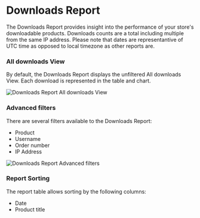 # Downloads Report

The Downloads Report provides insight into the performance of your store's downloadable products. Downloads counts are a total including multiple from the same IP address. Please note that dates are representantive of UTC time as opposed to local timezone as other reports are.

### All downloads View

By default, the Downloads Report displays the unfiltered All downloads View. Each download is represented in the table and chart.

![Downloads Report All downloads View](images/analytics-downloads-report.png)

### Advanced filters

There are several filters available to the Downloads Report:

- Product
- Username
- Order number
- IP Address

![Downloads Report Advanced filters](images/analytics-downloads-report-advanced-filters.png)

### Report Sorting

The report table allows sorting by the following columns:

- Date
- Product title
